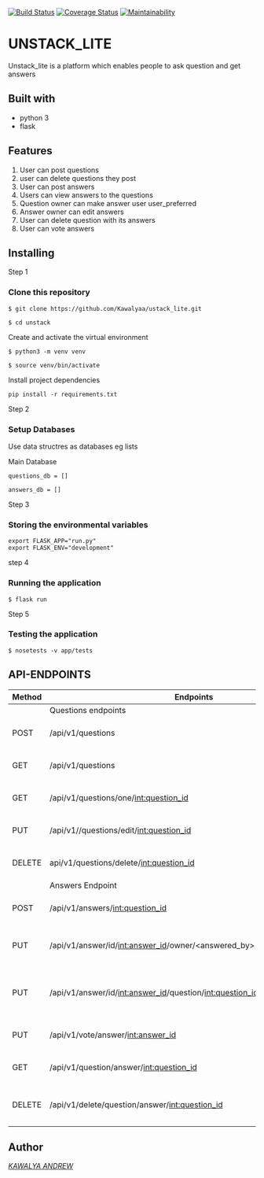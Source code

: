 [![Build Status](https://travis-ci.org/Kawalyaa/unstack_lite.svg?branch=develop)](https://travis-ci.org/Kawalyaa/unstack_lite)  [![Coverage Status](https://coveralls.io/repos/github/Kawalyaa/unstack_lite/badge.svg)](https://coveralls.io/github/Kawalyaa/unstack_lite)  [![Maintainability](https://api.codeclimate.com/v1/badges/d417da464cf04677652b/maintainability)](https://codeclimate.com/github/Kawalyaa/unstack_lite/maintainability)

# UNSTACK_LITE

Unstack_lite is a platform which enables people to ask question and get answers



## Built with

* python 3
* flask

## Features

  1. User can post questions
  1. user can delete questions they post
  1. User can post answers
  1. Users can view answers to the questions
  1. Question owner can make answer user user_preferred
  1. Answer owner can edit answers
  1. User can delete question with its answers
  1. User can vote answers

## Installing

Step 1

### Clone this repository

```
$ git clone https://github.com/Kawalyaa/ustack_lite.git

$ cd unstack

```

Create and activate the virtual environment

```
$ python3 -m venv venv

$ source venv/bin/activate

```

Install project dependencies

```
pip install -r requirements.txt

```

Step 2

### Setup Databases

Use data structres as databases eg lists

Main Database

```
questions_db = []

answers_db = []
```

Step 3

### Storing the environmental variables

```
export FLASK_APP="run.py"
export FLASK_ENV="development"
```

step 4

### Running the application

```
$ flask run
```

Step 5

### Testing the application

```
$ nosetests -v app/tests
```

## API-ENDPOINTS

 Method | Endpoints | Functionality
 ------ | --------- | -------------
 |      |         Questions endpoints       |
 POST | /api/v1/questions | A user can post question
 GET | /api/v1/questions | A user can view all the questions
 GET | /api/v1/questions/one/<int:question_id> | A user can view a single question
 PUT | /api/v1//questions/edit/<int:question_id> | A user can edit a question
 DELETE | api/v1/questions/delete/<int:question_id> | A user can delete a question
 |      |             Answers Endpoint                    |
 POST | /api/v1/answers/<int:question_id> | A user can post Answers
 PUT | /api/v1/answer/id/<int:answer_id>/owner/<answered_by> | A user can edit strictly the answer owner
 PUT | /api/v1/answer/id/<int:answer_id>/question/<int:question_id>/owner/<created_by> | A question owner can make answer user preffered
 PUT | /api/v1/vote/answer/<int:answer_id> | A user can vote for answer
 GET | /api/v1/question/answer/<int:question_id> | A user can get question with answer
 DELETE | /api/v1/delete/question/answer/<int:question_id> | A user can delete a question and its answer

## Author

*[KAWALYA ANDREW](https://github.com/Kawalyaa)*
